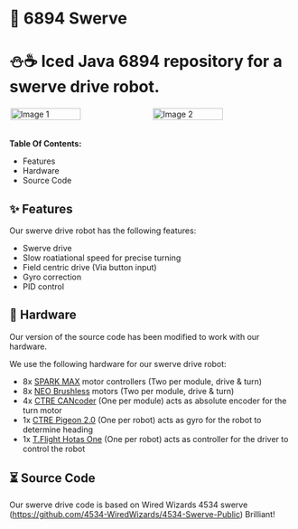 # 🤖 6894 Swerve
# ⛄☕ Iced Java 6894 repository for a swerve drive robot.

<div style="display: flex;">
  <img src="./img/img1.gif" style="width: 50%;padding:2px" alt="Image 1">
  <img src="./img/img1.gif" style="width: 50%;padding:2px" alt="Image 2">
</div>

<br>**Table Of Contents:**
- Features
- Hardware
- Source Code

## ✨ Features
Our swerve drive robot has the following features:
- Swerve drive
- Slow roatiational speed for precise turning
- Field centric drive (Via button input)
- Gyro correction
- PID control

## 🔧 Hardware
Our version of the source code has been modified to work with our hardware. 

We use the following hardware for our swerve drive robot:
- 8x [SPARK MAX](https://www.revrobotics.com/rev-11-2158/) motor controllers (Two per module, drive & turn)
- 8x [NEO Brushless](https://www.revrobotics.com/rev-21-1650/) motors (Two per module, drive & turn)
- 4x [CTRE CANcoder](https://store.ctr-electronics.com/cancoder/) (One per module) acts as absolute encoder for the turn motor
- 1x [CTRE Pigeon 2.0](https://store.ctr-electronics.com/blog/pigeon-20-hardware-update/) (One per robot) acts as gyro for the robot to determine heading
- 1x [T.Flight Hotas One](https://www.thrustmaster.com/en-us/products/t-flight-hotas-one/) (One per robot) acts as controller for the driver to control the robot

## ⏳ Source Code
Our swerve drive code is based on Wired Wizards 4534 swerve (https://github.com/4534-WiredWizards/4534-Swerve-Public) Brilliant!
